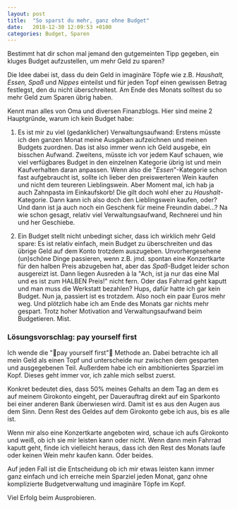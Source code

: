 ```yaml
---
layout: post
title:  "So sparst du mehr, ganz ohne Budget"
date:   2018-12-30 12:09:53 +0100
categories: Budget, Sparen
---
```


Bestimmt hat dir schon mal jemand den gutgemeinten Tipp gegeben, ein kluges Budget aufzustellen, um mehr Geld zu sparen? 

Die Idee dabei ist, dass du dein Geld in imaginäre Töpfe wie z.B. *Haushalt, Essen, Spaß* und *Nippes* einteilst und für jeden Topf einen gewissen Betrag festlegst, den du nicht überschreitest. Am Ende des Monats solltest du so mehr Geld zum Sparen übrig haben.

Kennt man alles von Oma und diversen Finanzblogs. Hier sind meine 2 Hauptgründe, warum ich kein Budget habe:

1. Es ist mir zu viel (gedanklicher) Verwaltungsaufwand: Erstens müsste ich den ganzen Monat meine Ausgaben aufzeichnen und meinen Budgets zuordnen. Das ist also immer wenn ich Geld ausgebe, ein bisschen Aufwand. Zweitens, müsste ich vor jedem Kauf schauen, wie viel verfügbares Budget in den einzelnen Kategorie übrig ist und mein Kaufverhalten daran anpassen. Wenn also die "*Essen*"-Kategorie schon fast aufgebraucht ist, sollte ich lieber den preiswerteren Wein kaufen und nicht dem teureren Lieblingswein. Aber Moment mal, ich hab ja auch Zahnpasta im Einkaufskorb! Die gilt doch wohl eher zu *Haushalt*-Kategorie. Dann kann ich also doch den Lieblingswein kaufen, oder? Und dann ist ja auch noch ein Geschenk für meine Freundin dabei...? Na wie schon gesagt, relativ viel Verwaltungsaufwand, Rechnerei und hin und her Geschiebe.


2. Ein Budget stellt nicht unbedingt sicher, dass ich wirklich mehr Geld spare: Es ist relativ einfach, mein Budget zu überschreiten und das übrige Geld auf dem Konto trotzdem auszugeben. Unvorhergesehene (un)schöne Dinge passieren, wenn z.B. jmd. spontan eine Konzertkarte für den halben Preis abzugeben hat, aber das *Spaß*-Budget leider schon ausgereizt ist. Dann liegen Ausreden à la "Ach, ist ja nur das eine Mal und es ist zum HALBEN Preis!" nicht fern. Oder das Fahrrad geht kaputt und man muss die Werkstatt bezahlen? Hups, dafür hatte ich gar kein Budget. Nun ja, passiert ist es trotzdem. Also noch ein paar Euros mehr weg. Und plötzlich habe ich am Ende des Monats gar nichts mehr gespart. Trotz hoher Motivation and Verwaltungsaufwand beim Budgetieren. Mist.

### Lösungsvorschlag: pay yourself first

Ich wende die "pay yourself first" Methode an. Dabei betrachte ich all mein Geld als einen Topf und unterscheide nur zwischen dem gesparten und ausgegebenen Teil. Außerdem habe ich ein ambitioniertes Sparziel im Kopf. Dieses geht immer vor, ich zahle mich selbst zuerst.

Konkret bedeutet dies, dass 50% meines Gehalts an dem Tag an dem es auf meinem Girokonto eingeht, per Dauerauftrag direkt auf ein Sparkonto bei einer anderen Bank überwiesen wird. Damit ist es aus den Augen aus dem Sinn. Denn Rest des Geldes auf dem Girokonto gebe ich aus, bis es alle ist. 

Wenn mir also eine Konzertkarte angeboten wird, schaue ich aufs Girokonto und weiß, ob ich sie mir leisten kann oder nicht. Wenn dann mein Fahrrad kaputt geht, finde ich vielleicht heraus, dass ich den Rest des Monats laufe oder keinen Wein mehr kaufen kann. Oder beides.

Auf jeden Fall ist die Entscheidung ob ich mir etwas leisten kann immer ganz einfach und ich erreiche mein Sparziel jeden Monat, ganz ohne komplizierte Budgetverwaltung und imaginäre Töpfe im Kopf. 

Viel Erfolg beim Ausprobieren.